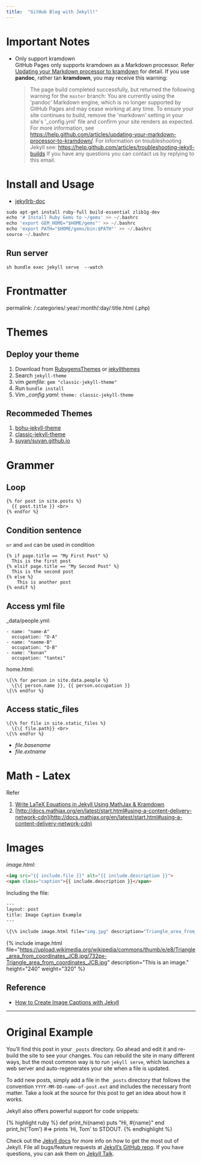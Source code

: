 ```yaml
---
title:  "GitHub Blog with Jekyll!"
---
```



# Important Notes
- Only support kramdown <br>
GitHub Pages only supports kramdown as a Markdown processor. Refer [Updating your Markdown processor to kramdown](https://help.github.com/articles/updating-your-markdown-processor-to-kramdown/) for detail. If you use **pandoc**, rather tan **kramdown**, you may receive this warning:

  > The page build completed successfully, but returned the following warning for the `master` branch:
  > You are currently using the 'pandoc' Markdown engine, which is no longer supported by GitHub Pages and may cease working at any time. To ensure your site continues to build, remove the 'markdown' setting in your site's '_config.yml' file and confirm your site renders as expected. For more information, see https://help.github.com/articles/updating-your-markdown-processor-to-kramdown/.
  > For information on troubleshooting Jekyll see:
  https://help.github.com/articles/troubleshooting-jekyll-builds
  If you have any questions you can contact us by replying to this email.



# Install and Usage

- [jekyllrb-doc](https://jekyllrb.com/docs/)

```python
sudo apt-get install ruby-full build-essential zlib1g-dev
echo '# Install Ruby Gems to ~/gems' >> ~/.bashrc
echo 'export GEM_HOME="$HOME/gems"' >> ~/.bashrc
echo 'export PATH="$HOME/gems/bin:$PATH"' >> ~/.bashrc
source ~/.bashrc

```

## Run server
``sh
bundle exec jekyll serve  --watch
``

# Frontmatter
permalink: /:categories/:year/:month/:day/:title.html (.php)

# Themes
## Deploy your theme
1. Download from [RubygemsThemes](https://rubygems.org/) or [jekyllthemes](http://jekyllthemes.org/)
1. Search `jekyll-theme`
1. vim *gemfile*:
``
gem "classic-jekyll-theme"
``
1. Run ``bundle install``
1. Vim *_config.yaml*:
``
theme: classic-jekyll-theme
``

## Recommeded Themes
1. [bohu-jekyll-theme](https://llawlight.github.io/bohu-jekyll-theme/)
2. [classic-jekyll-theme](https://github.com/Balancingrock/classic-jekyll-theme)
1. [suyan/suyan.github.io](https://github.com/suyan/suyan.github.io)

# Grammer
## Loop

~~~
{% for post in site.posts %}
  {{ post.title }} <br>
{% endfor %}
~~~

## Condition sentence

``or`` and ``and`` can be used in condition

```
{% if page.title == "My First Post" %}
  This is the first post
{% elsif page.title == "My Second Post" %}
  This is the second post
{% else %}
    This is another post
{% endif %}
```

## Access yml file

_data/people.yml:
```
- name: "name-A"
  occupation: "O-A"
- name: "naeme-B"
  occupation: "O-B"
- name: "konan"
  occupation: "tantei"
```

home.html:

```
\{\% for person in site.data.people %}
  \{\{ person.name }}, {{ person.occupation }}
\{\% endfor %}
```

## Access static_files

```
\{\% for file in site.static_files %}
  \{\{ file.path}} <br>
\{\% endfor %}
```

- *file.basename*
- *file.extname*



# Math - Latex
Refer
1. [Write LaTeX Equations in Jekyll Using MathJax & Kramdown](https://lyk6756.github.io/2016/11/25/write_latex_equations.html)
2. [http://docs.mathjax.org/en/latest/start.html#using-a-content-delivery-network-cdn](http://docs.mathjax.org/en/latest/start.html#using-a-content-delivery-network-cdn)


# Images

*image.html*:

```html
<img src="{{ include.file }}" alt="{{ include.description }}">
<span class="caption">{{ include.description }}</span>
```

Including the file:

```sh
---
layout: post
title: Image Caption Example
---

\{\% include image.html file="img.jpg" description="Triangle_area_from_coordinates" \%\}
```


{% include image.html file="https://upload.wikimedia.org/wikipedia/commons/thumb/e/e8/Triangle_area_from_coordinates_JCB.jpg/732px-Triangle_area_from_coordinates_JCB.jpg" description="This is an image." height="240" weight="320" %}


## Reference
- [How to Create Image Captions with Jekyll](https://www.kevinmcgillivray.net/captions-for-images-with-jekyll/)


<hr>

# Original Example

You’ll find this post in your `_posts` directory. Go ahead and edit it and re-build the site to see your changes. You can rebuild the site in many different ways, but the most common way is to run `jekyll serve`, which launches a web server and auto-regenerates your site when a file is updated.

To add new posts, simply add a file in the `_posts` directory that follows the convention `YYYY-MM-DD-name-of-post.ext` and includes the necessary front matter. Take a look at the source for this post to get an idea about how it works.

Jekyll also offers powerful support for code snippets:

{% highlight ruby %}
def print_hi(name)
  puts "Hi, #{name}"
end
print_hi('Tom')
#=> prints 'Hi, Tom' to STDOUT.
{% endhighlight %}

Check out the [Jekyll docs][jekyll-docs] for more info on how to get the most out of Jekyll. File all bugs/feature requests at [Jekyll’s GitHub repo][jekyll-gh]. If you have questions, you can ask them on [Jekyll Talk][jekyll-talk].

[jekyll-docs]: https://jekyllrb.com/docs/home
[jekyll-gh]:   https://github.com/jekyll/jekyll
[jekyll-talk]: https://talk.jekyllrb.com/
